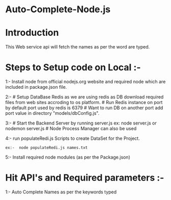 # Auto-Complete-Node.js


# Introduction 

This Web service api will fetch the names as per the word are typed.

# Steps to Setup code on Local :-

1:- Install node from official nodejs.org website and required node which are included in package.json file.

2:- # Setup DataBase Redis as we are using redis as DB download required files from web sites accroding to os platform.
    # Run Redis instance on port by default port used by redis is 6379
    # Want to run DB on another port add port value in directory "models/dbConfig.js".

3:- # Start the Backend Server by running server.js ex: node server.js or nodemon server.js
    # Node Process Manager can also be used 

4:- run populateRedi.js Scripts to create DataSet for the Project.

    ex:-  node populateRedi.js names.txt


5:- Install required node modules (as per the Package.json)


# Hit API's and Required parameters :-

1:- Auto Complete Names as per the keywords typed


